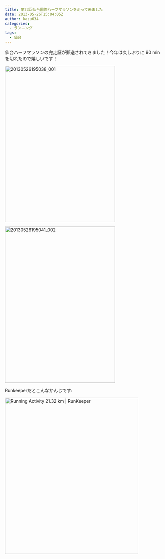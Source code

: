 ```yaml
---
title: 第23回仙台国際ハーフマラソンを走って来ました
date: 2013-05-26T15:04:05Z
author: kazu634
categories:
  - ランニング
tags:
  - 仙台
---
```

仙台ハーフマラソンの完走証が郵送されてきました！今年は久しぶりに 90 min を切れたので嬉しいです！

<a href="http://www.flickr.com/photos/42332031@N02/8839892710/" onclick="__gaTracker('send', 'event', 'outbound-article', 'http://www.flickr.com/photos/42332031@N02/8839892710/', '');" title="20130526195038_001 by kazu634, on Flickr"><img class="aligncenter" alt="20130526195038_001" src="http://farm8.staticflickr.com/7312/8839892710_92fb7f9c4c.jpg" width="352" height="500" /></a>

<a href="http://www.flickr.com/photos/42332031@N02/8839878324/" onclick="__gaTracker('send', 'event', 'outbound-article', 'http://www.flickr.com/photos/42332031@N02/8839878324/', '');" title="20130526195041_002 by kazu634, on Flickr"><img class="aligncenter" alt="20130526195041_002" src="http://farm3.staticflickr.com/2853/8839878324_afc4a3ef39.jpg" width="352" height="500" /></a>

Runkeeperだとこんなかんじです:

<a href="http://www.flickr.com/photos/42332031@N02/8839303719/" onclick="__gaTracker('send', 'event', 'outbound-article', 'http://www.flickr.com/photos/42332031@N02/8839303719/', '');" title="Running Activity 21.32 km | RunKeeper by kazu634, on Flickr"><img class="aligncenter" alt="Running Activity 21.32 km | RunKeeper" src="http://farm4.staticflickr.com/3807/8839303719_5b003834b5.jpg" width="426" height="500" /></a>
